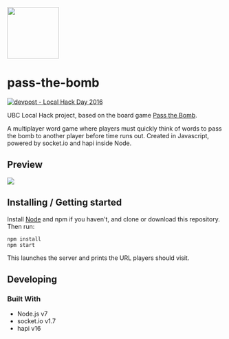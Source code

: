 <img src="https://tigeroakes.com/images/pass-the-bomb/logo.svg" width="120">

# pass-the-bomb

[![devpost - Local Hack Day 2016](https://img.shields.io/badge/Devpost-Local%20Hack%20Day%202016-blue.svg)](https://devpost.com/software/passthebomb)

UBC Local Hack project, based on the board game [Pass the Bomb](https://en.wikipedia.org/wiki/Pass_the_Bomb).

A multiplayer word game where players must quickly think of words to pass the bomb to another player before time runs out.
Created in Javascript, powered by socket.io and hapi inside Node.

## Preview

![](https://challengepost-s3-challengepost.netdna-ssl.com/photos/production/software_photos/000/454/673/datas/gallery.jpg)

## Installing / Getting started

Install [Node](https://nodejs.org/) and npm if you haven't, and clone or download this repository.
Then run:
```shell
npm install
npm start
```

This launches the server and prints the URL players should visit.

## Developing

### Built With
* Node.js v7
* socket.io v1.7
* hapi v16
